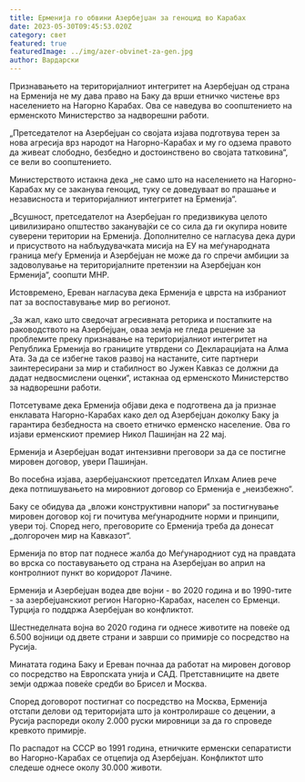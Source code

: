 ```yaml
---
title: Ерменија го обвини Азербејџан за геноцид во Карабах
date: 2023-05-30T09:45:53.020Z
category: свет
featured: true
featuredImage: ../img/azer-obvinet-za-gen.jpg
author: Вардарски
---
```

Признавањето на територијалниот интегритет на Азербејџан од страна на Ерменија не му дава право на Баку да врши етничко чистење врз населението на Нагорно Карабах. Ова се наведува во соопштението на ерменското Министерство за надворешни работи.

„Претседателот на Азербејџан со својата изјава подготвува терен за нова агресија врз народот на Нагорно-Карабах и му го одзема правото да живеат слободно, безбедно и достоинствено во својата татковина“, се вели во соопштението.

Министерството истакна дека „не само што на населението на Нагорно-Карабах му се заканува геноцид, туку се доведуваат во прашање и независноста и територијалниот интегритет на Ерменија“.

„Всушност, претседателот на Азербејџан го предизвикува целото цивилизирано општество заканувајќи се со сила да ги окупира новите суверени територии на Ерменија. Дополнително се нагласува дека дури и присуството на набљудувачката мисија на ЕУ на меѓународната граница меѓу Ерменија и Азербејџан не може да го спречи амбиции за задоволување на територијалните претензии на Азербејџан кон Ерменија“, соопшти МНР.

Истовремено, Ереван нагласува дека Ерменија е цврста на избраниот пат за воспоставување мир во регионот.

„За жал, како што сведочат агресивната реторика и постапките на раководството на Азербејџан, оваа земја не гледа решение за проблемите преку признавање на територијалниот интегритет на Република Ерменија во границите утврдени со Декларацијата на Алма Ата. За да се избегне таков развој на настаните, сите партнери заинтересирани за мир и стабилност во Јужен Кавказ се должни да дадат недвосмислени оценки“, истакнаа од ерменското Министерство за надворешни работи.

Потсетуваме дека Ерменија објави дека е подготвена да ја признае енклавата Нагорно-Карабах како дел од Азербејџан доколку Баку ја гарантира безбедноста на своето етничко ерменско население. Ова го изјави ерменскиот премиер Никол Пашинјан на 22 мај.

Ерменија и Азербејџан водат интензивни преговори за да се постигне мировен договор, увери Пашинјан.

Во посебна изјава, азербејџанскиот претседател Илхам Алиев рече дека потпишувањето на мировниот договор со Ерменија е „неизбежно“.

Баку се обидува да „вложи конструктивни напори“ за постигнување мировен договор кој ги почитува меѓународните норми и принципи, увери тој. Според него, преговорите со Ерменија треба да донесат „долгорочен мир на Кавказот“.

Ерменија по втор пат поднесе жалба до Меѓународниот суд на правдата во врска со поставувањето од страна на Азербејџан во април на контролниот пункт во коридорот Лачине.

Ерменија и Азербејџан водеа две војни - во 2020 година и во 1990-тите - за азербејџанскиот регион Нагорно-Карабах, населен со Ерменци. Турција го поддржа Азербејџан во конфликтот.

Шестнеделната војна во 2020 година ги однесе животите на повеќе од 6.500 војници од двете страни и заврши со примирје со посредство на Русија.

Минатата година Баку и Ереван почнаа да работат на мировен договор со посредство на Европската унија и САД. Претставниците на двете земји одржаа повеќе средби во Брисел и Москва.

Според договорот постигнат со посредство на Москва, Ерменија отстапи делови од територијата што ја контролираше со децении, а Русија распореди околу 2.000 руски мировници за да го спроведе кревкото примирје.

По распадот на СССР во 1991 година, етничките ерменски сепаратисти во Нагорно-Карабах се отцепија од Азербејџан. Конфликтот што следеше однесе околу 30.000 животи.